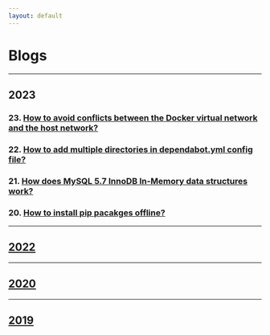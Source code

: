 ```yaml
---
layout: default
---
```


# Blogs

---

## 2023

### 23. [How to avoid conflicts between the Docker virtual network and the host network?](./posts/2023/2023-02-22-avoid-conflicts-for-docker-bridge-network.md)

### 22. [How to add multiple directories in dependabot.yml config file?](./posts/2023/2023-02-20-multiple-directories-in-github-dependabot.md)

### 21. [How does MySQL 5.7 InnoDB In-Memory data structures work?](./posts/2023/2023-01-30-mysql-innodb-in-memory-data-structure.md)

### 20. [How to install pip pacakges offline?](./posts/2023/2023-01-16-install-pip-pacakge-offline.md)

---

## [2022](./2022.md)

---

## [2020](./2020.md)

---

## [2019](./2019.md)
